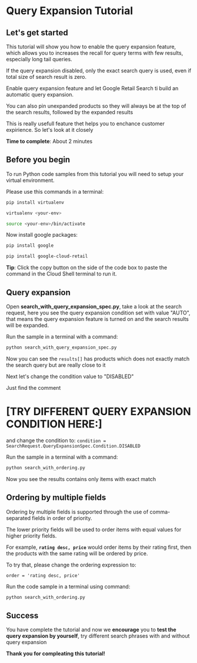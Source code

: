 # **Query Expansion Tutorial**

## Let's get started

This tutorial will show you how to enable the query expansion feature, which allows you to increases the recall for query terms with few results,
especially long tail queries.

If the query expansion disabled, only the exact search query is used, even if total size of search result is zero.

Enable query expansion feature and let Google Retail Search ti build an automatic query expansion.

You can also pin unexpanded products so they will always be at the top of the search results, followed by the expanded results

This is really usefull feature thet helps you to enchance customer expirience. So let's look at it closely


**Time to complete**: About 2 minutes

## Before you begin

To run Python code samples from this tutorial you will need to setup your virtual environment.

Please use this commands in a terminal:
```bash
pip install virtualenv
```
```bash
virtualenv <your-env>
```
```bash
source <your-env>/bin/activate
```
Now install google packages:
```bash
pip install google
```
```bash
pip install google-cloud-retail
```

**Tip**: Click the copy button on the side of the code box to paste the command in the Cloud Shell terminal to run it.


## Query expansion

Open **search_with_query_expansion_spec.py**, take a look at the search request, here you see the query expansion condition set with value "AUTO",
that means the query expansion feature is turned on and the search results will be expanded.

Run the sample in a terminal with a command:
```bash
python search_with_query_expansion_spec.py
```

Now you can see the ```results[]``` has products which does not exactly match the search query but are really close to it

Next let's change the condition value to "DISABLED"

Just find the comment 

 # [TRY DIFFERENT QUERY EXPANSION CONDITION HERE:] 

and change the condition to: 
```condition = SearchRequest.QueryExpansionSpec.Condition.DISABLED```

Run the sample in a terminal with a command:
```bash
python search_with_ordering.py
```

Now you see the results contains only items with exact match

## Ordering by multiple fields

Ordering by multiple fields is supported through the use of comma-separated fields in order of priority. 

The lower priority fields will be used to order items with equal values for higher priority fields. 


For example, **```rating desc, price```** would order items by their rating first, then the products with the same rating will be ordered by price.

To try that, please change the ordering expression to:
```
order = 'rating desc, price'
```

Run the code sample in a terminal using command:
```bash
python search_with_ordering.py
```

## Success 

You have complete the tutorial and now we **encourage** you to **test the query expansion by yourself**, try different search phrases with and without query expansion

**Thank you for compleating this tutorial!**
